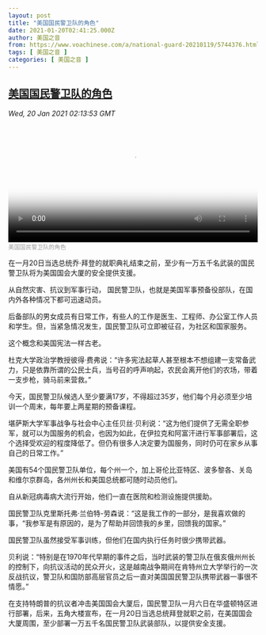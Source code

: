 ```yaml
---
layout: post
title: "美国国民警卫队的角色"
date: 2021-01-20T02:41:25.000Z
author: 美国之音
from: https://www.voachinese.com/a/national-guard-20210119/5744376.html
tags: [ 美国之音 ]
categories: [ 美国之音 ]
---
```

<!--1611110485000-->
[美国国民警卫队的角色](https://www.voachinese.com/a/national-guard-20210119/5744376.html)
------

<div>
<div><i>Wed, 20 Jan 2021 02:13:53 GMT</i></div><video poster="https://images.weserv.nl?url=gdb.voanews.com/7fd972be-cc06-4732-ad65-014729903d14_tv_r1_s_w900.jpg" src="https://av.voanews.com/Videoroot/Pangeavideo/2021/01/7/7f/7fd972be-cc06-4732-ad65-014729903d14_240p.mp4" style="width:100%" controls></video><div><small style="color: #999;">美国国民警卫队的角色</small></div><p>在一月20日当选总统乔·拜登的就职典礼结束之前，至少有一万五千名武装的国民警卫队将为美国国会大厦的安全提供支援。</p><p>从自然灾害、抗议到军事行动， 国民警卫队，也就是美国军事预备役部队，在国内外各种情况下都可迅速动员。</p><p>后备部队的男女成员有日常工作，有些人的工作是医生、工程师、办公室工作人员和学生。但，当紧急情况发生，国民警卫队可立即被征召，为社区和国家服务。</p><p>这个概念和美国宪法一样古老。</p><p>杜克大学政治学教授彼得·费弗说：“许多宪法起草人甚至根本不想组建一支常备武力，只是依靠所谓的公民士兵，当号召的呼声响起，农民会离开他们的农场，带着一支步枪，骑马前来营救。”</p><p>今天，国民警卫队候选人至少要满17岁，不得超过35岁，他们每个月必须至少培训一个周末，每年要上两星期的预备课程。</p><p>堪萨斯大学军事战争与社会中心主任贝丝·贝利说：“这为他们提供了无需全职参军，就可以为国服务的机会，也因为如此，在伊拉克和阿富汗进行军事部署后，这个选择受欢迎的程度降低了。但仍有很多人决定要为国服务，同时仍可在家乡从事自己的日常工作。”</p><p>美国有54个国民警卫队单位，每个州一个，加上哥伦比亚特区、波多黎各、关岛和维尔京群岛，各州州长和美国总统都可随时动员他们。</p><p>自从新冠病毒病大流行开始，他们一直在医院和检测设施提供援助。</p><p>国民警卫队克里斯托弗·兰伯特-劳森说：“这是我工作的一部分，是我喜欢做的事，“我参军是有原因的，是为了帮助并回馈我的乡里，回馈我的国家。”</p><p>国民警卫队虽然接受军事训练，但他们在国内执行任务时很少携带武器。</p><p>贝利说：“特别是在1970年代早期的事件之后，当时武装的警卫队在俄亥俄州州长的控制下，向抗议活动的民众开火，这是越南战争期间在肯特州立大学举行的一次反战抗议，警卫队和国防部高层官员之后一直对美国国民警卫队携带武器一事很不情愿。”</p><p>在支持特朗普的抗议者冲击美国国会大厦后，国民警卫队一月六日在华盛顿特区进行部署，后来，五角大楼宣布，在一月20日当选总统拜登就职之前，在美国国会大厦周围，至少部署一万五千名国民警卫队武装部队，以提供安全支援。</p>
</div>
